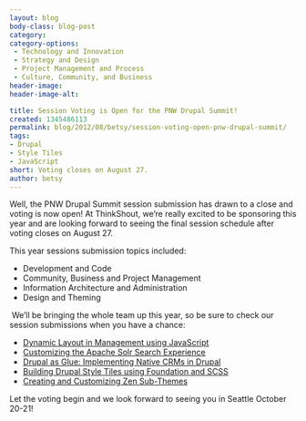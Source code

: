 ```yaml
---
layout: blog
body-class: blog-post
category:
category-options:
 - Technology and Innovation
 - Strategy and Design
 - Project Management and Process
 - Culture, Community, and Business
header-image:
header-image-alt:

title: Session Voting is Open for the PNW Drupal Summit!
created: 1345486113
permalink: blog/2012/08/betsy/session-voting-open-pnw-drupal-summit/
tags:
- Drupal
- Style Tiles
- JavaScript
short: Voting closes on August 27.
author: betsy
---
```

Well, the PNW Drupal Summit session submission has drawn to a close and voting is now open!  At ThinkShout, we’re really excited to be sponsoring this year and are looking forward to seeing the final session schedule after voting closes on August 27.  

This year sessions submission topics included:  
<ul><li>Development and Code</li>
<LI>Community, Business and Project Management</li>
<LI>Information Architecture and Administration</li>
<LI>Design and Theming</li></ul>

 We’ll be bringing the whole team up this year, so be sure to check our session submissions when you have a chance:

<ul><li><a href= "http://2012.pnwdrupalsummit.org/sessions/dynamic-layout-management-omega-using-javascript">Dynamic Layout in Management using JavaScript</A></li>
<LI><a href= "http://2012.pnwdrupalsummit.org/sessions/customizing-apache-solr-search-experience">Customizing the Apache Solr Search Experience</A></li>
<LI><a href= "http://2012.pnwdrupalsummit.org/sessions/drupal-glue-implementing-native-crms-drupal">Drupal as Glue:  Implementing Native CRMs in Drupal</A></li>
<LI><a href= "http://2012.pnwdrupalsummit.org/sessions/building-drupal-style-tiles-using-foundation-and-scss">Building Drupal Style Tiles using Foundation and SCSS</A></li>
<LI><a href= "http://2012.pnwdrupalsummit.org/sessions/creating-and-customizing-zen-sub-themes">Creating and Customizing Zen Sub-Themes</A></li></ul>

Let the voting begin and we look forward to seeing you in Seattle October 20-21!  
